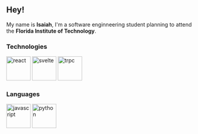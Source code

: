 ## Hey!

My name is **Isaiah**, I'm a software enginneering student planning to attend the **Florida Institute of Technology**.

### Technologies

<img src="https://www.pinclipart.com/picdir/big/135-1358798_react-js-logo-png-clipart.png" alt="react" height="64"/> <img src="https://github.com/ItsCentric/ItsCentric/assets/89821311/66c293b2-cbeb-407e-b194-6f0fe0f4a697" alt="svelte" height="64" /> <img src="https://github.com/ItsCentric/ItsCentric/assets/89821311/695b7e63-5fb0-46e4-a89f-504d15b6725a" alt="trpc" height="64" />



### Languages

<img src="https://logos-download.com/wp-content/uploads/2019/01/JavaScript_Logo.png" alt="javascript" height="64" /> <img src="https://clipart-library.com/images_k/python-logo-transparent/python-logo-transparent-1.png" alt="python" height="64" />
